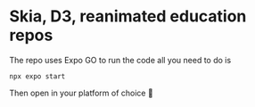# Skia, D3, reanimated education repos

The repo uses Expo GO to run the code all you need to do is

`npx expo start`

Then open in your platform of choice 🙂
